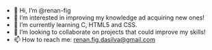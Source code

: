- 👋 Hi, I’m @renan-fig
- 👀 I’m interested in improving my knowledge ad acquiring new ones!
- 🌱 I’m currently learning C, HTML5 and CSS.
- 💞️ I’m looking to collaborate on projects that could improve my skills!
- 📫 How to reach me: renan.fig.dasilva@gmail.com

<!---
renan-fig/renan-fig is a ✨ special ✨ repository because its `README.md` (this file) appears on your GitHub profile.
You can click the Preview link to take a look at your changes.
--->
